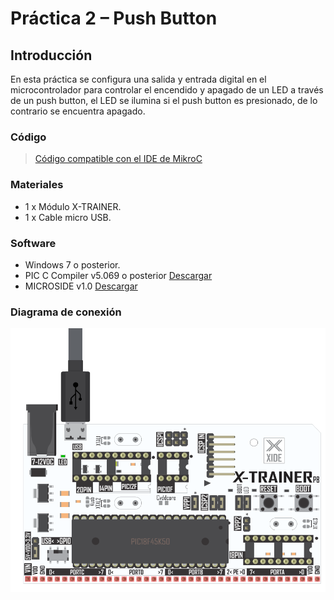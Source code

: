 # Práctica 2 – Push Button

## Introducción
En esta práctica se configura una salida y entrada digital en el microcontrolador para controlar el encendido y apagado de un LED a través de un push button, el LED se ilumina si el push button es presionado, de lo contrario se encuentra apagado.

### Código
>[Código compatible con el IDE de MikroC](hhttps://github.com/MICROSIDE-TECHNOLOGY/MikroC-X-TRAINER/blob/main/Practica%202/Push_button/Push_Button_.c)

### Materiales
- 1 x Módulo X-TRAINER.
- 1 x Cable micro USB.

### Software
- Windows 7 o posterior.
- PIC C Compiler v5.069 o posterior [Descargar](http://www.ccsinfo.com/ccsfreedemo.php)
- MICROSIDE v1.0 [Descargar](https://microside.com/?smd_process_download=1&download_id=9453)

### Diagrama de conexión 
![Diagrama 1](https://github.com/MICROSIDE-TECHNOLOGY/MikroC-X-TRAINER/blob/main/Practica%202/Diagrama/BOTON-LED_X-TRAINERp8-BOOT-18F15K50.PNG)



